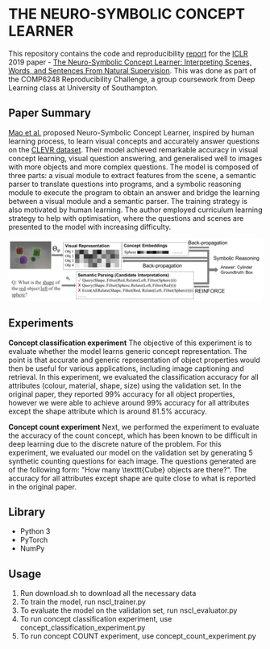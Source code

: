 # THE NEURO-SYMBOLIC CONCEPT LEARNER

This repository contains the code and reproducibility [report](https://github.com/markvasin/nscl_reproducability_challenge/blob/master/NSCL_reproducability_challenge.pdf) for the [ICLR](https://iclr.cc/) 2019 paper - [The Neuro-Symbolic Concept Learner: Interpreting Scenes, Words, and Sentences From Natural Supervision](https://openreview.net/forum?id=rJgMlhRctm). This was done as part of the COMP6248 Reproducibility Challenge, a group coursework from Deep Learning class at University of Southampton.

## Paper Summary

[Mao et al.](https://openreview.net/forum?id=rJgMlhRctm) proposed Neuro-Symbolic Concept Learner, inspired by human learning process, to learn visual concepts and accurately answer questions on the [CLEVR dataset](https://cs.stanford.edu/people/jcjohns/clevr/). Their model achieved remarkable accuracy in visual concept learning, visual question answering, and generalised well to images with more objects and more complex questions. The model is composed of three parts: a visual module to extract features from the scene, a semantic parser to translate questions into programs, and a symbolic reasoning module to execute the program to obtain an answer and bridge the learning between a visual module and a semantic parser. The training strategy is also motivated by human learning. The author employed curriculum learning strategy to help with optimisation, where the questions and scenes are presented to the model with increasing difficulty.

![framework](Images/framework.png)

## Experiments
**Concept classification experiment**
The objective of this experiment is to evaluate whether the model learns generic concept representation. The point is that accurate and generic representation of object properties would then be useful for various applications, including image captioning and retrieval.
In this experiment, we evaluated the classification accuracy for all attributes (colour, material, shape, size) using the validation set. In the original paper, they reported 99\% accuracy for all object properties, however we were able to achieve around 99\% accuracy for all attributes except the shape attribute which is around 81.5\% accuracy. 

**Concept count experiment** 
Next, we performed the experiment to evaluate the accuracy of the count concept, which has been known to be difficult in deep learning due to the discrete nature of the problem. For this experiment, we evaluated our model on the validation set by generating 5 synthetic counting questions for each image. The questions generated are of the following form: "How many \texttt{Cube} objects are there?". The accuracy for all attributes except shape are quite close to what is reported in the original paper. 

## Library
- Python 3
- PyTorch
- NumPy

## Usage
1. Run download.sh to download all the necessary data
2. To train the model, run nscl_trainer.py
3. To evaluate the model on the validation set, run nscl_evaluator.py
4. To run concept classification experiment, use concept_classification_experiment.py
5. To run concept COUNT experiment, use concept_count_experiment.py
